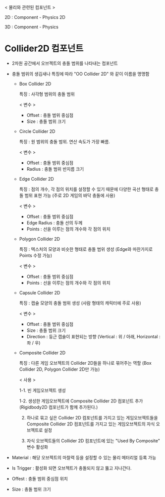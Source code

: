 < 물리와 관련된 컴포넌트 >

2D : Component - Physics 2D

3D : Component - Physics

# Collider2D 컴포넌트

- 2차원 공간에서 오브젝트의 충돌 범위를 나타내는 컴포넌트
- 충돌 범위의 생김새나 특징에 따라 "OO Collider 2D" 와 같이 이름을 명명함
    
    - Box Collider 2D
        
        특징 : 사각형 범위의 충돌 범위
        
        < 변수 >
        
        - Offset : 충돌 범위 중심점
        - Size : 충돌 범위 크기
    - Circle Collider 2D
        
        특징 : 원 범위의 충돌 범위. 연산 속도가 가장 빠름.
        
        < 변수 >
        
        - Offset : 충돌 범위 중심점
        - Radius : 충돌 범위 반지름 크기
    - Edge Collider 2D
        
        특징 : 점의 개수, 각 점의 위치를 설정할 수 있기 때문에 다양한 곡선 형태로 충돌 범위 표현 가능 (주로 2D 게임의 바닥 충돌에 사용)
        
        < 변수 >
        
        - Offset : 충돌 범위 중심점
        - Edge Radius : 충돌 선의 두께
        - Points : 선을 이루는 점의 개수와 각 점의 위치
    - Polygon Collider 2D
        
        특징 : 텍스처의 모양과 비슷한 형태로 충돌 범위 생성 (Edge와 마찬가지로 Points 수정 가능)
        
        < 변수 >
        
        - Offset : 충돌 범위 중심점
        - Points : 선을 이루는 점의 개수와 각 점의 위치
    - Capsule Collider 2D
        
        특징 : 캡슐 모양의 충돌 범위 생성 (사람 형태의 캐릭터에 주로 사용)
        
        < 변수 >
        
        - Offset : 충돌 범위 중심점
        - Size : 충돌 범위 크기
        - Direction : 둥근 캡슐이 표현되는 방향 (Vertical : 위 / 아래, Horizontal : 좌 / 우)
    - Composite Collider 2D
        
        특징 : 다른 게임 오브젝트의 Collider 2D들을 하나로 묶어주는 역할
        (Box Collider 2D, Polygon Collider 2D만 가능)
        
        < 사용 >
        
        1-1. 빈 게임오브젝트 생성
        
        1-2. 생성한 게임오브젝트에 Composite Collider 2D 컴포넌트 추가
        (Rigidbody2D 컴포넌트가 함께 추가된다.)
        
        2. 하나로 묶고 싶은 Collider 2D 컴포넌트를 가지고 있는 게임오브젝트들을 Composite Collider 2D 컴포넌트를 가지고 있는 게임오브젝트의 자식 오브젝트로 설정
        
        3. 자식 오브젝트들의 Collider 2D 컴포넌트에 있는 "Used By Composite" 변수 활성화
        

- Material : 해당 오브젝트의 마찰력 등을 설정할 수 있는 물리 메터리얼 등록 가능

- Is Trigger : 활성화 되면 오브젝트가 충돌되지 않고 뚫고 지나간다.

- Offest : 충돌 범위 중심점 위치

- Size : 충돌 범위 크기